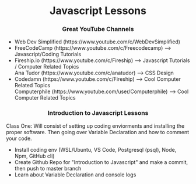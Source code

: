 <div class="title-div">
    <h1 style="text-align:center"> Javascript Lessons </h1>
</div>

<div class="youtuber-div">
    <h3 style="text-align:center"> Great YouTube Channels </h3>

<ul>
    <li> Web Dev Simplified (https://www.youtube.com/c/WebDevSimplified)  </li>
    <li> FreeCodeCamp (https://www.youtube.com/c/Freecodecamp) --> Javascript/Coding Tutorials </li>
    <li> Fireship.io (https://www.youtube.com/c/Fireship) --> Javascript Tutorials / Computer Related Topics </li>
    <l1> Ana Tudor (https://www.youtube.com/c/anatudor) --> CSS Design </l1>
    <li> Codedamn (https://www.youtube.com/c/Fireship) --> Cool Computer Related Topics </li>
    <l1> Computerphile (https://www.youtube.com/user/Computerphile) --> Cool Computer Related Topics  </l1>
</ul>
</div>

<div class="intro-to-javascript-div">
    <h3 style="text-align:center"> Introduction to Javascript Lessons </h3>

<p> 
        Class One: Will consist of setting up coding enviorments and installing the proper software. Then going over Variable Declaration and how to comment your code. 
        
<ul>
    <li> Install coding env (WSL/Ubuntu, VS Code, Postgresql (psql), Node, Npm, GitHub cli) </li>
    <li> Create Github Repo for "Introduction to Javascript" and make a commit, then push to master branch </li>
    <li> Learn about Variable Declaration and console logs </li>  
</ul>
</p> 
</div>
